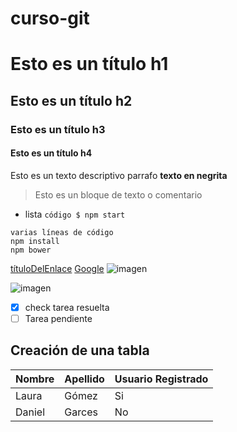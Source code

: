 # curso-git
# Esto es un título h1
## Esto es un título h2
### Esto es un título h3
#### Esto es un título h4

Esto es un texto descriptivo parrafo
**texto en negrita**
> Esto es un bloque de texto o comentario
- lista
`código $ npm start`
``` 
varias líneas de código
npm install
npm bower
```
[títuloDelEnlace](urlDelEnlace)
[Google](https://www.google.com.co/)
![imagen](urlDeLaImagen)

![imagen](https://educacion30.b-cdn.net/wp-content/uploads/2019/02/girasoles-978x652.jpg.webp)

- [x] check tarea resuelta
- [ ] Tarea pendiente

## Creación de una tabla
| Nombre | Apellido | Usuario Registrado | 
|-----------|------|--------|
|Laura| Gómez| Si
|Daniel|Garces| No
